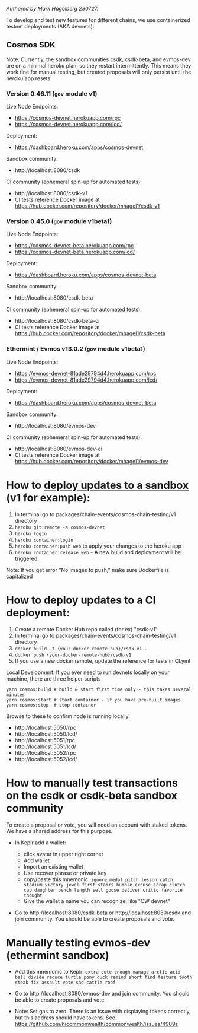 _Authored by Mark Hagelberg 230727._

To develop and test new features for different chains, we use containerized testnet deployments (AKA devnets).

## Cosmos SDK

Note: Currently, the sandbox communities csdk, csdk-beta, and evmos-dev are on a minimal heroku plan, so they restart intermittently. This means they work fine for manual testing, but created proposals will only persist until the heroku app resets.

### Version 0.46.11 (`gov` module v1)

Live Node Endpoints:
* https://cosmos-devnet.herokuapp.com/rpc
* https://cosmos-devnet.herokuapp.com/lcd/

Deployment:
* https://dashboard.heroku.com/apps/cosmos-devnet

Sandbox community:
* http://localhost:8080/csdk

CI community (ephemeral spin-up for automated tests):

* http://localhost:8080/csdk-v1
* CI tests reference Docker image at https://hub.docker.com/repository/docker/mhagel1/csdk-v1

### Version 0.45.0 (`gov` module v1beta1)

Live Node Endpoints:
* https://cosmos-devnet-beta.herokuapp.com/rpc
* https://cosmos-devnet-beta.herokuapp.com/lcd/

Deployment:
* https://dashboard.heroku.com/apps/cosmos-devnet-beta

Sandbox community:
* http://localhost:8080/csdk-beta

CI community (ephemeral spin-up for automated tests):

* http://localhost:8080/csdk-beta-ci
* CI tests reference Docker image at https://hub.docker.com/repository/docker/mhagel1/csdk-beta

### Ethermint / Evmos v13.0.2 (`gov` module v1beta1)

Live Node Endpoints:
* https://evmos-devnet-81ade29794d4.herokuapp.com/rpc
* https://evmos-devnet-81ade29794d4.herokuapp.com/lcd/

Deployment:
* https://dashboard.heroku.com/apps/cosmos-devnet-beta

Sandbox community:
* http://localhost:8080/evmos-dev

CI community (ephemeral spin-up for automated tests):

* http://localhost:8080/evmos-dev-ci
* CI tests reference Docker image at https://hub.docker.com/repository/docker/mhagel1/evmos-dev

# How to [deploy updates to a sandbox](https://dashboard.heroku.com/apps/cosmos-devnet/deploy/heroku-container) (v1 for example):
1. In terminal go to packages/chain-events/cosmos-chain-testing/v1 directory
2. `heroku git:remote -a cosmos-devnet`
3. `heroku login`
4. `heroku container:login`
5. `heroku container:push web` to apply your changes to the heroku app
6. `heroku container:release web` - A new build and deployment will be triggered.

Note: If you get error "No images to push," make sure Dockerfile is capitalized

# How to deploy updates to a CI deployment:
1. Create a remote Docker Hub repo called (for ex) "csdk-v1"
2. In terminal go to packages/chain-events/cosmos-chain-testing/v1 directory
3. `docker build -t {your-docker-remote-hub}/csdk-v1 .`
4. `docker push {your-docker-remote-hub}/csdk-v1`
5. If you use a new docker remote, update the reference for tests in CI.yml

Local Development:
If you ever need to run devnets locally on your machine, there are three helper scripts
```
yarn cosmos:build # build & start first time only - this takes several minutes
yarn cosmos:start # start container - if you have pre-built images
yarn cosmos:stop  # stop container
```
Browse to these to confirm node is running locally:
* http://localhost:5050/rpc
* http://localhost:5050/lcd/
* http://localhost:5051/rpc
* http://localhost:5051/lcd/
* http://localhost:5052/rpc
* http://localhost:5052/lcd/


# How to manually test transactions on the csdk or csdk-beta sandbox community

To create a proposal or vote, you will need an account with staked tokens. We have
a shared address for this purpose.

- In Keplr add a wallet:
    - click avatar in upper right corner
    - Add wallet
    - Import an existing wallet
    - Use recover phrase or private key
    - copy/paste this mnemonic:
        `ignore medal pitch lesson catch stadium victory jewel first stairs humble excuse scrap clutch cup daughter bench length sell goose deliver critic favorite thought`
    - Give the wallet a name you can recognize, like "CW devnet"

- Go to http://localhost:8080/csdk-beta or http://localhost:8080/csdk and join community. You should be able to create proposals and vote.

# Manually testing evmos-dev (ethermint sandbox)

- Add this mnemonic to Keplr:
    `extra cute enough manage arctic acid ball divide reduce turtle pony duck remind short find feature tooth steak fix assault vote sad cattle roof`

- Go to http://localhost:8080/evmos-dev and join community. You should be able to create proposals and vote.
- Note: Set gas to zero. There is an issue with displaying tokens correctly, but this address should have tokens. See https://github.com/hicommonwealth/commonwealth/issues/4909s